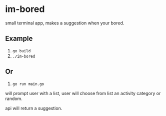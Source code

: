 # im-bored

small terminal app, makes a suggestion when your bored.

## Example
1. `go build`
2. `./im-bored`

## Or
1. `go run main.go`

will prompt user with a list, user will choose from list an activity category or random.

api will return a suggestion.
